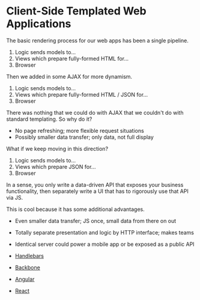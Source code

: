 # Client-Side Templated Web Applications

The basic rendering process for our web apps has been a single pipeline.

1. Logic sends models to...
1. Views which prepare fully-formed HTML for...
1. Browser

Then we added in some AJAX for more dynamism.

1. Logic sends models to...
1. Views which prepare fully-formed HTML / JSON for...
1. Browser

There was nothing that we could do with AJAX that we couldn't do with standard templating.
So why do it?

* No page refreshing; more flexible request situations
* Possibly smaller data transfer; only data, not full display

What if we keep moving in this direction?

1. Logic sends models to...
1. Views which prepare JSON for...
1. Browser

In a sense, you only write a data-driven API that exposes your business functionality, then separately write a UI that has to rigorously use that API via JS.

This is cool because it has some additional advantages.

* Even smaller data transfer; JS once, small data from there on out
* Totally separate presentation and logic by HTTP interface; makes teams
* Identical server could power a mobile app or be exposed as a public API

* [Handlebars](http://handlebarsjs.com)
* [Backbone](http://backbonejs.org)
* [Angular](https://angular.io)
* [React](https://facebook.github.io/react/)
